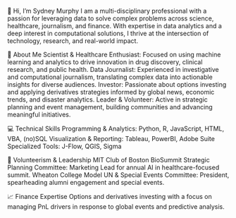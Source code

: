👋 Hi, I’m Sydney Murphy
I am a multi-disciplinary professional with a passion for leveraging data to solve complex problems across science, healthcare, journalism, and finance. With expertise in data analytics and a deep interest in computational solutions, I thrive at the intersection of technology, research, and real-world impact.

🔬 About Me
Scientist & Healthcare Enthusiast: Focused on using machine learning and analytics to drive innovation in drug discovery, clinical research, and public health.
Data Journalist: Experienced in investigative and computational journalism, translating complex data into actionable insights for diverse audiences.
Investor: Passionate about options investing and applying derivatives strategies informed by global news, economic trends, and disaster analytics.
Leader & Volunteer: Active in strategic planning and event management, building communities and advancing meaningful initiatives.

💻 Technical Skills
Programming & Analytics: Python, R, JavaScript, HTML, VBA, (no)SQL
Visualization & Reporting: Tableau, PowerBI, Adobe Suite
Specialized Tools: J-Flow, QGIS, Sigma

🌟 Volunteerism & Leadership
MIT Club of Boston BioSummit Strategic Planning Committee: Marketing Lead for annual AI in healthcare-focused summit.
Wheaton College Model UN & Special Events Committee: President, spearheading alumni engagement and special events.

📈 Finance Expertise
Options and derivatives investing with a focus on managing PnL drivers in response to global events and predictive analysis.
